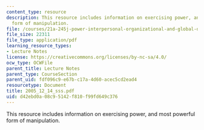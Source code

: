 ```yaml
---
content_type: resource
description: This resource includes information on exercising power, and most powerful
  form of manipulation.
file: /courses/21a-245j-power-interpersonal-organizational-and-global-dimensions-fall-2005/d42ebd0a08c95142f810f99fd649c376_2005_12_14_sss.pdf
file_size: 22311
file_type: application/pdf
learning_resource_types:
- Lecture Notes
license: https://creativecommons.org/licenses/by-nc-sa/4.0/
ocw_type: OCWFile
parent_title: Lecture Notes
parent_type: CourseSection
parent_uid: fdf096c9-e67b-c17a-4d60-acec5cd2ead4
resourcetype: Document
title: 2005_12_14_sss.pdf
uid: d42ebd0a-08c9-5142-f810-f99fd649c376
---
```

This resource includes information on exercising power, and most powerful form of manipulation.